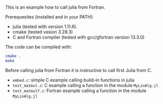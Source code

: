 
This is an example how to call julia from Fortran.


Prerequesites (installed and in your PATH):
* julia (tested with version 1.11.6).
* cmake (tested vesion 3.28.3)
* C and Fortran compiler (tested with gcc/gfortran version 13.3.0)


The code can be compiled with:

```bash
cmake .
make
```

Before calling julia from Fortran it is instructive to call first Julia from C.


* `embed.c`: simple C example calling build-in functions in julia
* `test_matmul.c`: C example calling a function in the module `MyLinAlg.jl`
* `test_matmulf.c`: Fortran example calling a function in the module `MyLinAlg.jl`
